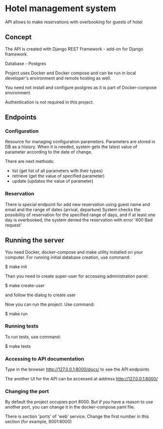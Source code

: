 # Hotel management system

API allows to make reservations with overbooking for guests of hotel

## Concept 

The API is created with Django REST Framework - add-on for Django framework.

Database - Postgres

Project uses Docker and Docker compose and can be run 
in local developer's environment and remote hosting as well.

You need not install and configure postgres as it is part of Docker-compose environment

Authentication is not required in this project.

## Endpoints

### Configuration
Resource for managing configuration parameters. Parameters are stored in DB as a history.
When it is needed, system gets the latest value of parameter according to the date of change.

There are next methods:
- list (get list of all parameters with their types)
- retrieve (get the value of specified parameter)
- update (updates the value of parameter)

### Reservation
There is special endpoint for add new reservation using guest name and email and the range of dates (arrival, departure)
System checks the possibility of reservation for the specified range of days, and if at least one day is overbooked, the system denied the reservation with error '400 Bad request'

## Running the server
You need Docker, docker-compose and make utility installed on your computer.
For running initial database creation, use command:

$ make init

Than you need to create super-user for accessing administration panel:

$ make create-user

and follow the dialog to create user

Now you can run the project. Use command:

$ make run

### Running tests

To run tests, use command:

$ make tests

### Accessing to API documentation

Type in the browser http://127.0.0.1:8000/docs/ to see the API endpoints

The another UI for the API can be accessed at address http://127.0.0.1:8000/ 

### Changing the port

By default the project occupies port 8000. But if you have a reason to use another port, you can change it in the docker-compose.yaml file.

There is section 'ports' of 'web' service. Change the first number in this section (for example, 8001:8000)